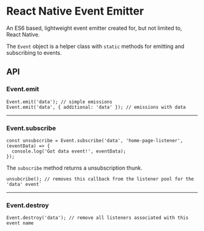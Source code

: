 # React Native Event Emitter

An ES6 based, lightweight event emitter created for, but not limited to, React Native.

The `Event` object is a helper class with `static` methods for emitting and subscribing to events.

## API

### Event.emit
```
Event.emit('data'); // simple emissions
Event.emit('data', { additional: 'data' }); // emissions with data
```
---

### Event.subscribe
```
const unsubscribe = Event.subscribe('data', 'home-page-listener', (eventData) => {
  console.log('Got data event!', eventData);
});
```

The `subscribe` method returns a unsubscription thunk.

```
unsubcribe(); // removes this callback from the listener pool for the 'data' event`
```

---

### Event.destroy
```
Event.destroy('data'); // remove all listeners associated with this event name
```
